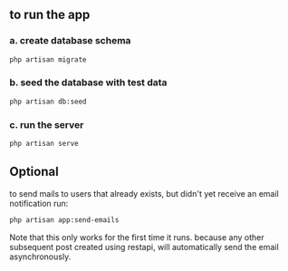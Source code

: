 ## to run the app

### a. create database schema

```bash
php artisan migrate
```

### b. seed the database with test data

```bash
php artisan db:seed
```

### c. run the server

```bash
php artisan serve
```


## Optional

to send mails to users that already exists, but didn't yet receive an email notification run:

```bash
php artisan app:send-emails
```

Note that this only works for the first time it runs. because any other subsequent post created using restapi, will automatically send the email asynchronously.